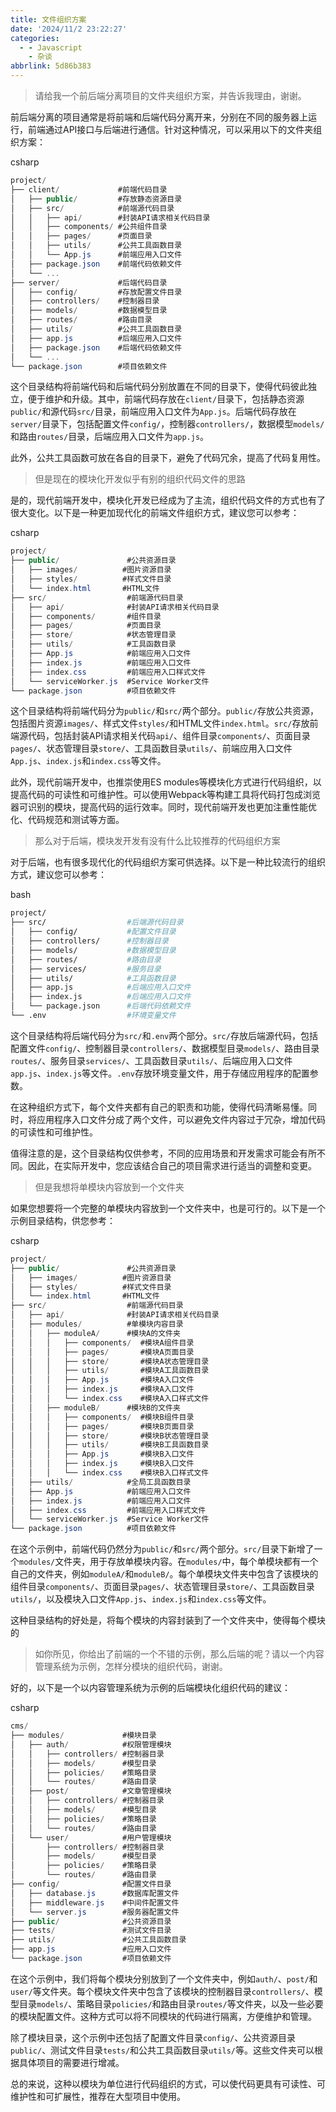 ```yaml
---
title: 文件组织方案
date: '2024/11/2 23:22:27'
categories:
  - - Javascript
    - 杂谈
abbrlink: 5d86b383
---
```

> 请给我一个前后端分离项目的文件夹组织方案，并告诉我理由，谢谢。

前后端分离的项目通常是将前端和后端代码分离开来，分别在不同的服务器上运行，前端通过API接口与后端进行通信。针对这种情况，可以采用以下的文件夹组织方案：

csharp

```csharp
project/
├── client/             #前端代码目录
│   ├── public/         #存放静态资源目录
│   ├── src/            #前端源代码目录
│   │   ├── api/        #封装API请求相关代码目录
│   │   ├── components/ #公共组件目录
│   │   ├── pages/      #页面目录
│   │   ├── utils/      #公共工具函数目录
│   │   └── App.js      #前端应用入口文件
│   ├── package.json    #前端代码依赖文件
│   └── ...             
├── server/             #后端代码目录
│   ├── config/         #存放配置文件目录
│   ├── controllers/    #控制器目录
│   ├── models/         #数据模型目录
│   ├── routes/         #路由目录
│   ├── utils/          #公共工具函数目录
│   ├── app.js          #后端应用入口文件
│   ├── package.json    #后端代码依赖文件
│   └── ...             
└── package.json        #项目依赖文件
```

这个目录结构将前端代码和后端代码分别放置在不同的目录下，使得代码彼此独立，便于维护和升级。其中，前端代码存放在`client/`目录下，包括静态资源`public/`和源代码`src/`目录，前端应用入口文件为`App.js`。后端代码存放在`server/`目录下，包括配置文件`config/`，控制器`controllers/`，数据模型`models/`和路由`routes/`目录，后端应用入口文件为`app.js`。

此外，公共工具函数可放在各自的目录下，避免了代码冗余，提高了代码复用性。

> 但是现在的模块化开发似乎有别的组织代码文件的思路

是的，现代前端开发中，模块化开发已经成为了主流，组织代码文件的方式也有了很大变化。以下是一种更加现代化的前端文件组织方式，建议您可以参考：

csharp

```csharp
project/
├── public/               #公共资源目录
│   ├── images/          #图片资源目录
│   ├── styles/          #样式文件目录
│   └── index.html       #HTML文件
├── src/                  #前端源代码目录
│   ├── api/              #封装API请求相关代码目录
│   ├── components/       #组件目录
│   ├── pages/            #页面目录
│   ├── store/            #状态管理目录
│   ├── utils/            #工具函数目录
│   ├── App.js            #前端应用入口文件
│   ├── index.js          #前端应用入口文件
│   ├── index.css         #前端应用入口样式文件
│   └── serviceWorker.js  #Service Worker文件
└── package.json          #项目依赖文件
```

这个目录结构将前端代码分为`public/`和`src/`两个部分。`public/`存放公共资源，包括图片资源`images/`、样式文件`styles/`和HTML文件`index.html`。`src/`存放前端源代码，包括封装API请求相关代码`api/`、组件目录`components/`、页面目录`pages/`、状态管理目录`store/`、工具函数目录`utils/`、前端应用入口文件`App.js`、`index.js`和`index.css`等文件。

此外，现代前端开发中，也推崇使用ES modules等模块化方式进行代码组织，以提高代码的可读性和可维护性。可以使用Webpack等构建工具将代码打包成浏览器可识别的模块，提高代码的运行效率。同时，现代前端开发也更加注重性能优化、代码规范和测试等方面。

> 那么对于后端，模块发开发有没有什么比较推荐的代码组织方案

对于后端，也有很多现代化的代码组织方案可供选择。以下是一种比较流行的组织方式，建议您可以参考：

bash

```bash
project/
├── src/                  #后端源代码目录
│   ├── config/           #配置文件目录
│   ├── controllers/      #控制器目录
│   ├── models/           #数据模型目录
│   ├── routes/           #路由目录
│   ├── services/         #服务目录
│   ├── utils/            #工具函数目录
│   ├── app.js            #后端应用入口文件
│   ├── index.js          #后端应用入口文件
│   └── package.json      #后端代码依赖文件
└── .env                  #环境变量文件
```

这个目录结构将后端代码分为`src/`和`.env`两个部分。`src/`存放后端源代码，包括配置文件`config/`、控制器目录`controllers/`、数据模型目录`models/`、路由目录`routes/`、服务目录`services/`、工具函数目录`utils/`、后端应用入口文件`app.js`、`index.js`等文件。`.env`存放环境变量文件，用于存储应用程序的配置参数。

在这种组织方式下，每个文件夹都有自己的职责和功能，使得代码清晰易懂。同时，将应用程序入口文件分成了两个文件，可以避免文件内容过于冗杂，增加代码的可读性和可维护性。

值得注意的是，这个目录结构仅供参考，不同的应用场景和开发需求可能会有所不同。因此，在实际开发中，您应该结合自己的项目需求进行适当的调整和变更。

> 但是我想将单模块内容放到一个文件夹

如果您想要将一个完整的单模块内容放到一个文件夹中，也是可行的。以下是一个示例目录结构，供您参考：

csharp

```csharp
project/
├── public/               #公共资源目录
│   ├── images/          #图片资源目录
│   ├── styles/          #样式文件目录
│   └── index.html       #HTML文件
├── src/                  #前端源代码目录
│   ├── api/              #封装API请求相关代码目录
│   ├── modules/          #单模块内容目录
│   │   ├── moduleA/      #模块A的文件夹
│   │   │   ├── components/  #模块A组件目录
│   │   │   ├── pages/       #模块A页面目录
│   │   │   ├── store/       #模块A状态管理目录
│   │   │   ├── utils/       #模块A工具函数目录
│   │   │   ├── App.js       #模块A入口文件
│   │   │   ├── index.js     #模块A入口文件
│   │   │   └── index.css    #模块A入口样式文件
│   │   ├── moduleB/      #模块B的文件夹
│   │   │   ├── components/  #模块B组件目录
│   │   │   ├── pages/       #模块B页面目录
│   │   │   ├── store/       #模块B状态管理目录
│   │   │   ├── utils/       #模块B工具函数目录
│   │   │   ├── App.js       #模块B入口文件
│   │   │   ├── index.js     #模块B入口文件
│   │   │   └── index.css    #模块B入口样式文件
│   ├── utils/            #全局工具函数目录
│   ├── App.js            #前端应用入口文件
│   ├── index.js          #前端应用入口文件
│   ├── index.css         #前端应用入口样式文件
│   └── serviceWorker.js  #Service Worker文件
└── package.json          #项目依赖文件
```

在这个示例中，前端代码仍然分为`public/`和`src/`两个部分。`src/`目录下新增了一个`modules/`文件夹，用于存放单模块内容。在`modules/`中，每个单模块都有一个自己的文件夹，例如`moduleA/`和`moduleB/`。每个单模块文件夹中包含了该模块的组件目录`components/`、页面目录`pages/`、状态管理目录`store/`、工具函数目录`utils/`，以及模块入口文件`App.js`、`index.js`和`index.css`等文件。

这种目录结构的好处是，将每个模块的内容封装到了一个文件夹中，使得每个模块的

> 如你所见，你给出了前端的一个不错的示例，那么后端的呢？请以一个内容管理系统为示例，怎样分模块的组织代码，谢谢。

好的，以下是一个以内容管理系统为示例的后端模块化组织代码的建议：

csharp

```csharp
cms/
├── modules/             #模块目录
│   ├── auth/            #权限管理模块
│   │   ├── controllers/ #控制器目录
│   │   ├── models/      #模型目录
│   │   ├── policies/    #策略目录
│   │   └── routes/      #路由目录
│   ├── post/            #文章管理模块
│   │   ├── controllers/ #控制器目录
│   │   ├── models/      #模型目录
│   │   ├── policies/    #策略目录
│   │   └── routes/      #路由目录
│   └── user/            #用户管理模块
│       ├── controllers/ #控制器目录
│       ├── models/      #模型目录
│       ├── policies/    #策略目录
│       └── routes/      #路由目录
├── config/              #配置文件目录
│   ├── database.js      #数据库配置文件
│   ├── middleware.js    #中间件配置文件
│   └── server.js        #服务器配置文件
├── public/              #公共资源目录
├── tests/               #测试文件目录
├── utils/               #公共工具函数目录
├── app.js               #应用入口文件
└── package.json         #项目依赖文件
```

在这个示例中，我们将每个模块分别放到了一个文件夹中，例如`auth/`、`post/`和`user/`等文件夹。每个模块文件夹中包含了该模块的控制器目录`controllers/`、模型目录`models/`、策略目录`policies/`和路由目录`routes/`等文件夹，以及一些必要的模块配置文件。这种方式可以将不同模块的代码进行隔离，方便维护和管理。

除了模块目录，这个示例中还包括了配置文件目录`config/`、公共资源目录`public/`、测试文件目录`tests/`和公共工具函数目录`utils/`等。这些文件夹可以根据具体项目的需要进行增减。

总的来说，这种以模块为单位进行代码组织的方式，可以使代码更具有可读性、可维护性和可扩展性，推荐在大型项目中使用。